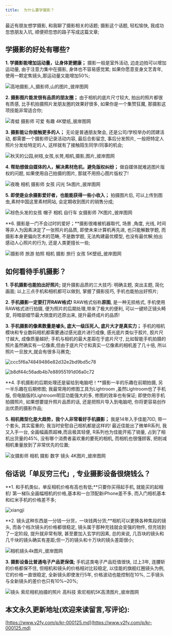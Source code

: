```yaml
---
title:  为什么要学摄影？
---
```


最近有朋友想学摄影, 和我聊了摄影相关的话题; 摄影这个话题, 轻松愉快, 我成功忽悠朋友入坑, 顺便把忽悠的路子写成这篇文章;

## 学摄影的好处有哪些?

**1. 学摄影能增加运动量，让身体更健康；** 摄影一般是室外活动, 边走边拍可以增加运动量, 由于注意力集中在摄影, 身体也不容易感觉累;  如果你愿意变身文艺青年, 使用一颗定焦镜头,那运动量又能增加50%; 



![高地摄影,人,摄影师,山的图片_彼岸图网](https://www.v2fy.com/asset/0i/jikemiji/jikemiji-md/kr-000125.assets/%E9%AB%98%E5%9C%B0%E6%91%84%E5%BD%B1,%E4%BA%BA,%E6%91%84%E5%BD%B1%E5%B8%88,%E5%B1%B1%E7%9A%84%E5%9B%BE%E7%89%87_%E5%BD%BC%E5%B2%B8%E5%9B%BE%E7%BD%91.jpg)

**2. 摄影图片能发很有品质的朋友圈；** 由于相机的底片尺寸较大, 拍出的照片都很有质感,  比手机拍摄照片发朋友圈的效果好很多, 如果你是一个集赞狂魔, 那摄影这项技能非常适合你;

![青蛙 摄影师 可爱 有趣 4K壁纸_彼岸图网](https://www.v2fy.com/asset/0i/jikemiji/jikemiji-md/kr-000125.assets/%E9%9D%92%E8%9B%99%20%E6%91%84%E5%BD%B1%E5%B8%88%20%E5%8F%AF%E7%88%B1%20%E6%9C%89%E8%B6%A3%204K%E5%A3%81%E7%BA%B8_%E5%BD%BC%E5%B2%B8%E5%9B%BE%E7%BD%91.jpg)

**3. 摄影能让你接触更多的人；** 无论是普通朋友聚会, 还是公司/学校举办的团建活动, 都需要一个摄影师记录活动内容, 最后合影留念, 事后分发照片, 一般把特定人照片分发给特定的人, 这样就有了接触陌生同学/同事的机会;

![秋天的公园,树枝,女孩,长凳,相机,摄影,图片_彼岸图网](https://www.v2fy.com/asset/0i/jikemiji/jikemiji-md/kr-000125.assets/%E7%A7%8B%E5%A4%A9%E7%9A%84%E5%85%AC%E5%9B%AD,%E6%A0%91%E6%9E%9D,%E5%A5%B3%E5%AD%A9,%E9%95%BF%E5%87%B3,%E7%9B%B8%E6%9C%BA,%E6%91%84%E5%BD%B1,%E5%9B%BE%E7%89%87_%E5%BD%BC%E5%B2%B8%E5%9B%BE%E7%BD%91.jpg)

**4. 帮助想做自媒体的人，解决素材危机，避免版权纠纷；** 做自媒体就难逃图片版权的问题, 如果使用自己拍摄的图片, 那就不用担心图片版权了!



![夜晚 相机 摄影师 女孩 闪光 5k图片_彼岸图网](https://www.v2fy.com/asset/0i/jikemiji/jikemiji-md/kr-000125.assets/%E5%A4%9C%E6%99%9A%20%E7%9B%B8%E6%9C%BA%20%E6%91%84%E5%BD%B1%E5%B8%88%20%E5%A5%B3%E5%AD%A9%20%E9%97%AA%E5%85%89%205k%E5%9B%BE%E7%89%87_%E5%BD%BC%E5%B2%B8%E5%9B%BE%E7%BD%91.jpg)

**5. 即使是业余摄影爱好者，也能能获得一些小收入；** 拍摄图片后, 可以上传到图虫,素材中国这里素材网站, 会定期收到图片的销售分成;



![棕色头发的女孩 帽子 相机 自行车 女摄影师 7K图片_彼岸图网](https://www.v2fy.com/asset/0i/jikemiji/jikemiji-md/kr-000125.assets/%E6%A3%95%E8%89%B2%E5%A4%B4%E5%8F%91%E7%9A%84%E5%A5%B3%E5%AD%A9%20%E5%B8%BD%E5%AD%90%20%E7%9B%B8%E6%9C%BA%20%E8%87%AA%E8%A1%8C%E8%BD%A6%20%E5%A5%B3%E6%91%84%E5%BD%B1%E5%B8%88%207K%E5%9B%BE%E7%89%87_%E5%BD%BC%E5%B2%B8%E5%9B%BE%E7%BD%91.jpg)

**6. 摄影是一门不会过时的爱好；**摄影很难被机器取代, 场景 ,角度, 光线, 时间等非人为因素决定了一张照片的品质, 即使未来计算机再先进, 也只能解数学题, 而摄影本身更偏向艺术的范畴, 不是数学题, 无法构建最优模型, 也没有最优解;拍出感动人心照片的行为, 还是人类更擅长一些;

![摄影师 旅游 拍照 相机 摄影 旅行 女孩 5K壁纸_彼岸图网](https://www.v2fy.com/asset/0i/jikemiji/jikemiji-md/kr-000125.assets/%E6%91%84%E5%BD%B1%E5%B8%88%20%E6%97%85%E6%B8%B8%20%E6%8B%8D%E7%85%A7%20%E7%9B%B8%E6%9C%BA%20%E6%91%84%E5%BD%B1%20%E6%97%85%E8%A1%8C%20%E5%A5%B3%E5%AD%A9%205K%E5%A3%81%E7%BA%B8_%E5%BD%BC%E5%B2%B8%E5%9B%BE%E7%BD%91.jpg)


## 如何看待手机摄影？

**1. 手机摄影也能拍出好照片;** 提升摄影品质的三大技巧: 明确主题, 突出主题, 简化画面; 以上三点手机和相机都可以做到, 掌握了摄影技巧, 手机也能拍出好照片;

**2. 手机摄影一定要打开RAW格式!** RAW格式俗称**原图**, 是一种无损格式, 手机使用RAW格式进行拍摄, 便为照片的后期处理,带来了极大的便利, 可以一键矫正镜头畸变, 将暗部细节最大限度的还原出来, 提升最终成片的品质!

**3. 手机摄影的像素数量是噱头, 底大一级压死人, 底片大才是真实力；** 手机的相机模块和专业数码相机都需要通过感光底片进行成像, 感光底片类似于胶片, 胶片尺寸越大, 成像质量越好; 手机与相机的最大差距在于底片尺寸, 比如智能手机拍摄的照片虽然确实有一亿像素,但由于底片尺寸和真实一亿像素的相机差了几十倍, 所以照片一旦放大,就会有很多马赛克;

![ccc5f6a74849486e82d32e2bd9bd5c78](https://www.v2fy.com/asset/0i/jikemiji/jikemiji-md/kr-000125.assets/ccc5f6a74849486e82d32e2bd9bd5c78.jpg)





![b8df44c56adb4b7e88955191d06a0c72](https://www.v2fy.com/asset/0i/jikemiji/jikemiji-md/kr-000125.assets/b8df44c56adb4b7e88955191d06a0c72.jpg)



**4. 手机摄影的后期处理还是留给到电脑吧！**摄影一半的乐趣在前期拍摄, 另一半乐趣在后期修图; 我最常用的修图工具为Lightroom ,虽然Lightroom也了手机版, 但电脑版的Lightroom明显功能强大的多, 修图的效率也有保证; 即使你用手机拍摄照片, 如果想要提升照片品质的话, 还是把照片导入到电脑吧, 你将更容易创作出优质的摄影作品;

**5. 相机微型化是大趋势，我个人非常看好手机摄影；** 我是14年入手佳能70D, 带一个套头, 其实蛮重的; 我当时安慰自己相机都是这样的! 最近佳能出了微单R系列, 我又入手一台, 全画幅画质超棒,而且极其轻便, R系列也为佳能开拓了销量, 占到了相机出货量的45%, 没有哪个消费者喜欢重的要死的相机, 而相机也很懂顾客, 把削减相机重量放到了非常优先的位置;

![女摄影师 相机 摄影 数字 镜头 4K图片_彼岸图网](https://www.v2fy.com/asset/0i/jikemiji/jikemiji-md/kr-000125.assets/%E5%A5%B3%E6%91%84%E5%BD%B1%E5%B8%88%20%E7%9B%B8%E6%9C%BA%20%E6%91%84%E5%BD%B1%20%E6%95%B0%E5%AD%97%20%E9%95%9C%E5%A4%B4%204K%E5%9B%BE%E7%89%87_%E5%BD%BC%E5%B2%B8%E5%9B%BE%E7%BD%91.jpg)



## 俗话说「单反穷三代」, 专业摄影设备很烧钱么？ 

**1. 和手机类似，单反相机价格有高也有低;**只要你买得起手机, 就能买的起相机! 第一梯队全画幅相机的价格,基本和一台顶配新iPhone差不多, 而入门相机基本和红米手机的价格差不多; 



![xiangji](https://www.v2fy.com/asset/0i/jikemiji/jikemiji-md/kr-000125.assets/xiangji.jpeg)



**2. 镜头这种东西是一分钱一分货，一块钱两分货;**相机可以更换各种焦段的镜头, 而各个档次镜头的价格都很稳定, 镜头属于那种充钱就会变强的物件, 但充钱到了一定阶段, 提升就非常有限, 甚至要加入玄学的因素, 总的来说, 几百块的镜头和几千块的镜头确实有差距;但一万的镜头和十万块的镜头差距很小;



![相机镜头4k图片_彼岸图网](https://www.v2fy.com/asset/0i/jikemiji/jikemiji-md/kr-000125.assets/%E7%9B%B8%E6%9C%BA%E9%95%9C%E5%A4%B44k%E5%9B%BE%E7%89%87_%E5%BD%BC%E5%B2%B8%E5%9B%BE%E7%BD%91.jpg)





**3. 摄影设备比普通电子产品更保值;** 手机这类电子产品贬值很快, 过上3年, 连腰斩的价格都保不住, 但相机和镜头的价格相对比较稳定, 以佳能的旗舰红圈镜头为例, 它的价格一直很稳定, 全新镜头即使发行5年, 价格波动也能控制在10%, 二手镜头与全新镜头的差价也只有10%~20%;





![镜头 索尼相机拍摄的照片 高科技 索尼相机5K高清图片_彼岸图网](https://www.v2fy.com/asset/0i/jikemiji/jikemiji-md/kr-000125.assets/%E9%95%9C%E5%A4%B4%20%E7%B4%A2%E5%B0%BC%E7%9B%B8%E6%9C%BA%E6%8B%8D%E6%91%84%E7%9A%84%E7%85%A7%E7%89%87%20%E9%AB%98%E7%A7%91%E6%8A%80%20%E7%B4%A2%E5%B0%BC%E7%9B%B8%E6%9C%BA5K%E9%AB%98%E6%B8%85%E5%9B%BE%E7%89%87_%E5%BD%BC%E5%B2%B8%E5%9B%BE%E7%BD%91.jpg)










## 本文永久更新地址(欢迎来读留言,写评论):

[https://www.v2fy.com/p/kr-000125.md](https://www.v2fy.com/p/kr-000125.md)
